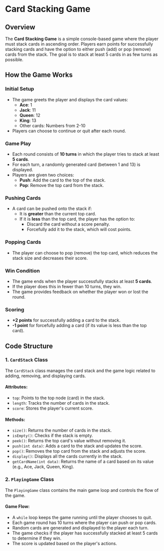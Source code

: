 # Card Stacking Game

## Overview
The **Card Stacking Game** is a simple console-based game where the player must stack cards in ascending order. Players earn points for successfully stacking cards and have the option to either push (add) or pop (remove) cards from the stack. The goal is to stack at least 5 cards in as few turns as possible.

## How the Game Works

### Initial Setup
- The game greets the player and displays the card values:
  - **Ace**: 1
  - **Jack**: 11
  - **Queen**: 12
  - **King**: 13
  - Other cards: Numbers from 2-10
- Players can choose to continue or quit after each round.

### Game Play
- Each round consists of **10 turns** in which the player tries to stack at least **5 cards**.
- For each turn, a randomly generated card (between 1 and 13) is displayed.
- Players are given two choices:
  - **Push**: Add the card to the top of the stack.
  - **Pop**: Remove the top card from the stack.

### Pushing Cards
- A card can be pushed onto the stack if:
  - It is **greater** than the current top card.
  - If it is **less** than the top card, the player has the option to:
    - Discard the card without a score penalty.
    - Forcefully add it to the stack, which will cost points.

### Popping Cards
- The player can choose to pop (remove) the top card, which reduces the stack size and decreases their score.

### Win Condition
- The game ends when the player successfully stacks at least **5 cards**.
- If the player does this in fewer than 10 turns, they win.
- The game provides feedback on whether the player won or lost the round.

### Scoring
- **+2 points** for successfully adding a card to the stack.
- **-1 point** for forcefully adding a card (if its value is less than the top card).

## Code Structure

### 1. `CardStack` Class
The `CardStack` class manages the card stack and the game logic related to adding, removing, and displaying cards.

#### Attributes:
- `top`: Points to the top node (card) in the stack.
- `length`: Tracks the number of cards in the stack.
- `score`: Stores the player's current score.

#### Methods:
- `size()`: Returns the number of cards in the stack.
- `isEmpty()`: Checks if the stack is empty.
- `peek()`: Returns the top card's value without removing it.
- `push(int data)`: Adds a card to the stack and updates the score.
- `pop()`: Removes the top card from the stack and adjusts the score.
- `display()`: Displays all the cards currently in the stack.
- `getCardName(int data)`: Returns the name of a card based on its value (e.g., Ace, Jack, Queen, King).

### 2. `PlayingGame` Class
The `PlayingGame` class contains the main game loop and controls the flow of the game.

#### Game Flow:
- A `while` loop keeps the game running until the player chooses to quit.
- Each game round has 10 turns where the player can push or pop cards.
- Random cards are generated and displayed to the player each turn.
- The game checks if the player has successfully stacked at least 5 cards to determine if they win.
- The score is updated based on the player's actions.

